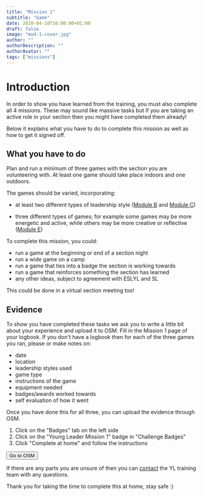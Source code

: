 ```yaml
---
title: "Mission 1"
subtitle: "Game"
date: 2020-04-10T16:00:00+01:00
draft: false
image: "mod-1-cover.jpg"
author: ""
authorDescription: ""
authorAvatar: ""
tags: ["missions"]
---
```


# Introduction

In order to show you have learned from the training, you must also complete all 4 missions. These may sound like massive tasks but if you are taking an active role in your section then you might have completed them already!

Below it explains what you have to do to complete this mission as well as how to get it signed off.

## What you have to do

Plan and run a minimum of three games with the section you are volunteering with. At least one game should take place indoors and one outdoors.

The games should be varied, incorporating:

- at least two different types of leadership style ([Module B](/module-b) and [Module C](/module-c))

- three different types of games; for example some games may be more energetic and active, while others may be more creative or reflective ([Module E](/module-e))

To complete this mission, you could:

- run a game at the beginning or end of a section night
- run a wide game on a camp
- run a game that ties into a badge the section is working towards
- run a game that reinforces something the section has learned
- any other ideas, subject to agreement with ESLYL and SL

This could be done in a virtual section meeting too!

## Evidence

To show you have completed these tasks we ask you to write a little bit about your experience and upload it to OSM. Fill in the Mission 1 page of your logbook. If you don't have a logbook then for each of the three games you ran, please or make notes on:

- date
- location
- leadership styles used
- game type
- instructions of the game
- equipment needed
- badges/awards worked towards
- self evaluation of how it went

Once you have done this for all three, you can upload the evidence through OSM.

1. Click on the "Badges" tab on the left side
2. Click on the "Young Leader Mission 1" badge in "Challenge Badges"
3. Click "Complete at home" and follow the instructions

<a href="https://www.onlinescoutmanager.co.uk/main.php">
 <button type="button" class="go-to-osm">Go to OSM</button>
</a>

If there are any parts you are unsure of then you can [contact](/contact) the YL training team with any questions.

Thank you for taking the time to complete this at home, stay safe :)
